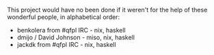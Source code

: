 This project would have no been done if it weren't for the help of these wonderful people, in alphabetical order:

* benkolera from #qfpl IRC - nix, haskell
* dmijo / David Johnson - miso, nix, haskell
* jackdk from #qfpl IRC - nix, haskell